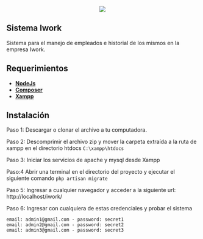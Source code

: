 <p align="center"><img src="https://laravel.com/assets/img/components/logo-laravel.svg"></p>

## Sistema Iwork

Sistema para el manejo de empleados e historial de los mismos en la empresa Iwork.

## Requerimientos

- **[NodeJs](https://nodejs.org/es/)**
- **[Composer](https://getcomposer.org/)**
- **[Xampp](https://www.apachefriends.org/es/index.html)**

## Instalación

Paso 1:
Descargar o clonar el archivo a tu computadora.

Paso 2:
Descomprimir el archivo zip y mover la carpeta extraída a la ruta de xampp en el directorio htdocs
`C:\xampp\htdocs`

Paso 3:
Iniciar los servicios de apache y mysql desde Xampp

Paso:4
Abrir una terminal en el directorio del proyecto y ejecutar el siguiente comando
`php artisan migrate`

Paso 5: 
Ingresar a cualquier navegador y acceder a la siguiente url: http://localhost/iwork/

Paso 6: 
Ingresar con cualquiera de estas credenciales y probar el sistema
```
email: admin1@gmail.com - password: secret1
email: admin2@gmail.com - password: secret2
email: admin3@gmail.com - password: secret3
```
